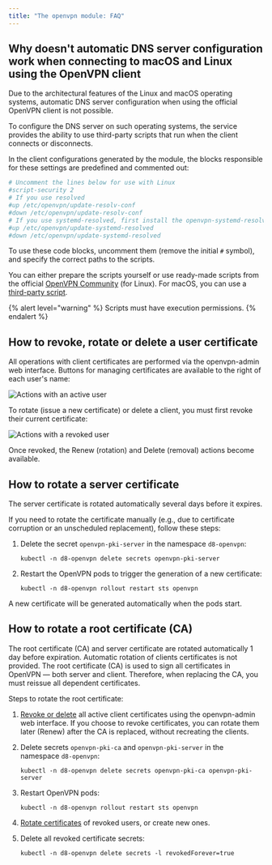 ```yaml
---
title: "The openvpn module: FAQ"
---
```


## Why doesn't automatic DNS server configuration work when connecting to macOS and Linux using the OpenVPN client

Due to the architectural features of the Linux and macOS operating systems, automatic DNS server configuration when using the official OpenVPN client is not possible.

To configure the DNS server on such operating systems, the service provides the ability to use third-party scripts that run when the client connects or disconnects.

In the client configurations generated by the module, the blocks responsible for these settings are predefined and commented out:

```bash
# Uncomment the lines below for use with Linux
#script-security 2
# If you use resolved
#up /etc/openvpn/update-resolv-conf
#down /etc/openvpn/update-resolv-conf
# If you use systemd-resolved, first install the openvpn-systemd-resolved package
#up /etc/openvpn/update-systemd-resolved
#down /etc/openvpn/update-systemd-resolved
```

To use these code blocks, uncomment them (remove the initial `#` symbol), and specify the correct paths to the scripts.

You can either prepare the scripts yourself or use ready-made scripts from the official [OpenVPN Community](https://community.openvpn.net/openvpn/wiki/Pushing-DNS-to-clients) (for Linux).
For macOS, you can use a [third-party script](https://github.com/andrewgdotcom/openvpn-mac-dns/blob/master/etc/openvpn/update-resolv-conf).

{% alert level="warning" %}
Scripts must have execution permissions.
{% endalert %}

## How to revoke, rotate or delete a user certificate

All operations with client certificates are performed via the openvpn-admin web interface. Buttons for managing certificates are available to the right of each user's name:

![Actions with an active user](../../images/openvpn/active_user.png)

To rotate (issue a new certificate) or delete a client, you must first revoke their current certificate:

![Actions with a revoked user](../../images/openvpn/revoked_user.png)

Once revoked, the Renew (rotation) and Delete (removal) actions become available.

## How to rotate a server certificate

The server certificate is rotated automatically several days before it expires.

If you need to rotate the certificate manually (e.g., due to certificate corruption or an unscheduled replacement), follow these steps:

1. Delete the secret `openvpn-pki-server` in the namespace `d8-openvpn`:

   ```shell
   kubectl -n d8-openvpn delete secrets openvpn-pki-server
   ```

1. Restart the OpenVPN pods to trigger the generation of a new certificate:

   ```shell
   kubectl -n d8-openvpn rollout restart sts openvpn
   ```

A new certificate will be generated automatically when the pods start.

## How to rotate a root certificate (CA)

The root certificate (CA) and server certificate are rotated automatically 1 day before expiration. Automatic rotation of clients certificates is not provided.
The root certificate (CA) is used to sign all certificates in OpenVPN — both server and client. Therefore, when replacing the CA, you must reissue all dependent certificates.

Steps to rotate the root certificate:

1. [Revoke or delete](#how-to-revoke-rotate-or-delete-a-user-certificate) all active client certificates using the openvpn-admin web interface.
If you choose to revoke certificates, you can rotate them later (Renew) after the CA is replaced, without recreating the clients.

1. Delete secrets `openvpn-pki-ca` and `openvpn-pki-server` in the namespace `d8-openvpn`:

   ```shell
   kubectl -n d8-openvpn delete secrets openvpn-pki-ca openvpn-pki-server
   ```

1. Restart OpenVPN pods:

   ```shell
   kubectl -n d8-openvpn rollout restart sts openvpn
   ```

1. [Rotate certificates](#how-to-revoke-rotate-or-delete-a-user-certificate) of revoked users, or create new ones.

1. Delete all revoked certificate secrets:

   ```shell
   kubectl -n d8-openvpn delete secrets -l revokedForever=true
   ```
